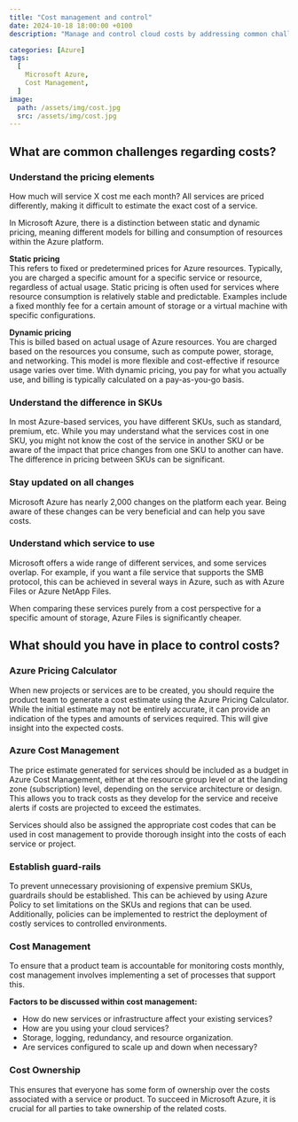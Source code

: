 ```yaml
---
title: "Cost management and control"
date: 2024-10-18 18:00:00 +0100
description: "Manage and control cloud costs by addressing common challenges and measures in Azure."

categories: [Azure]
tags:
  [
    Microsoft Azure,
    Cost Management,
  ]
image:
  path: /assets/img/cost.jpg
  src: /assets/img/cost.jpg
---
```


## What are common challenges regarding costs?

### Understand the pricing elements  
How much will service X cost me each month? All services are priced differently, making it difficult to estimate the exact cost of a service.

In Microsoft Azure, there is a distinction between static and dynamic pricing, meaning different models for billing and consumption of resources within the Azure platform.

**Static pricing**  
This refers to fixed or predetermined prices for Azure resources. Typically, you are charged a specific amount for a specific service or resource, regardless of actual usage. Static pricing is often used for services where resource consumption is relatively stable and predictable. Examples include a fixed monthly fee for a certain amount of storage or a virtual machine with specific configurations.

**Dynamic pricing**  
This is billed based on actual usage of Azure resources. You are charged based on the resources you consume, such as compute power, storage, and networking. This model is more flexible and cost-effective if resource usage varies over time. With dynamic pricing, you pay for what you actually use, and billing is typically calculated on a pay-as-you-go basis.

### Understand the difference in SKUs  
In most Azure-based services, you have different SKUs, such as standard, premium, etc. While you may understand what the services cost in one SKU, you might not know the cost of the service in another SKU or be aware of the impact that price changes from one SKU to another can have. The difference in pricing between SKUs can be significant.

### Stay updated on all changes  
Microsoft Azure has nearly 2,000 changes on the platform each year. Being aware of these changes can be very beneficial and can help you save costs.

### Understand which service to use  
Microsoft offers a wide range of different services, and some services overlap. For example, if you want a file service that supports the SMB protocol, this can be achieved in several ways in Azure, such as with Azure Files or Azure NetApp Files.

When comparing these services purely from a cost perspective for a specific amount of storage, Azure Files is significantly cheaper.

## What should you have in place to control costs?

### Azure Pricing Calculator  
When new projects or services are to be created, you should require the product team to generate a cost estimate using the Azure Pricing Calculator. While the initial estimate may not be entirely accurate, it can provide an indication of the types and amounts of services required. This will give insight into the expected costs.

### Azure Cost Management  
The price estimate generated for services should be included as a budget in Azure Cost Management, either at the resource group level or at the landing zone (subscription) level, depending on the service architecture or design. This allows you to track costs as they develop for the service and receive alerts if costs are projected to exceed the estimates.

Services should also be assigned the appropriate cost codes that can be used in cost management to provide thorough insight into the costs of each service or project.

### Establish guard-rails  
To prevent unnecessary provisioning of expensive premium SKUs, guardrails should be established. This can be achieved by using Azure Policy to set limitations on the SKUs and regions that can be used. Additionally, policies can be implemented to restrict the deployment of costly services to controlled environments.

### Cost Management  
To ensure that a product team is accountable for monitoring costs monthly, cost management involves implementing a set of processes that support this.

**Factors to be discussed within cost management:**

- How do new services or infrastructure affect your existing services?
- How are you using your cloud services?
- Storage, logging, redundancy, and resource organization.
- Are services configured to scale up and down when necessary?

### Cost Ownership  
This ensures that everyone has some form of ownership over the costs associated with a service or product. To succeed in Microsoft Azure, it is crucial for all parties to take ownership of the related costs.
